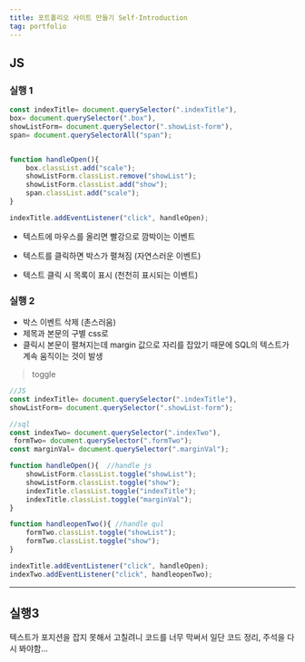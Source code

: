 ```yaml
---
title: 포트폴리오 사이트 만들기 Self-Introduction
tag: portfolio
---
```




## JS

### 실행 1

```js
const indexTitle= document.querySelector(".indexTitle"),
box= document.querySelector(".box"),
showListForm= document.querySelector(".showList-form"),
span= document.querySelectorAll("span");


function handleOpen(){
    box.classList.add("scale");
    showListForm.classList.remove("showList");
    showListForm.classList.add("show");
    span.classList.add("scale");
}

indexTitle.addEventListener("click", handleOpen);
```



+ 텍스트에 마우스를 올리면 빨강으로 깜박이는 이벤트 

+ 텍스트를 클릭하면 박스가 펼쳐짐 (자연스러운 이벤트)  

+ 텍스트 클릭 시 목록이 표시 (천천히 표시되는 이벤트)

   



### 실행 2

+ 박스 이벤트 삭제 (촌스러움)
+ 제목과 본문의 구별 css로 
+ 클릭시 본문이 펼쳐지는데 margin 값으로 자리를 잡았기 때문에  SQL의 텍스트가 계속 움직이는 것이 발생

> toggle

```js
//JS
const indexTitle= document.querySelector(".indexTitle"),
showListForm= document.querySelector(".showList-form");

//sql
const indexTwo= document.querySelector(".indexTwo"),
 formTwo= document.querySelector(".formTwo");
const marginVal= document.querySelector(".marginVal");

function handleOpen(){  //handle js
    showListForm.classList.toggle("showList");
    showListForm.classList.toggle("show");
    indexTitle.classList.toggle("indexTitle");
    indexTitle.classList.toggle("marginVal");
}

function handleopenTwo(){ //handle qul
    formTwo.classList.toggle("showList");
    formTwo.classList.toggle("show");
}

indexTitle.addEventListener("click", handleOpen);
indexTwo.addEventListener("click", handleopenTwo);
```



---

## 실행3

텍스트가 포지션을 잡지 못해서 고칠려니 코드를 너무 막써서 일단 코드 정리, 주석을  다시 봐야함...




